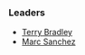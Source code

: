 ### Leaders

- [Terry Bradley](mailto:terry.bradley@owasp.org)
- [Marc Sanchez](mailto:marc.sanchez@owasp.org)

